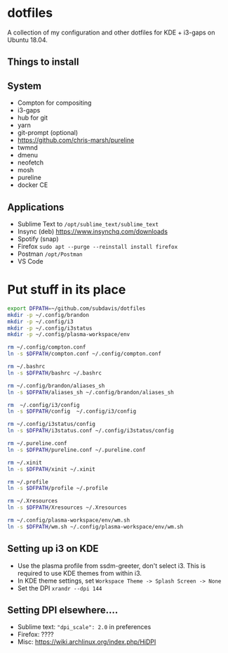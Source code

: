# dotfiles

A collection of my configuration and other dotfiles for KDE + i3-gaps on Ubuntu 18.04.

## Things to install

## System

* Compton for compositing
* i3-gaps
* hub for git
* yarn
* git-prompt (optional)
* https://github.com/chris-marsh/pureline
* twmnd
* dmenu
* neofetch
* mosh
* pureline
* docker CE

## Applications

* Sublime Text to `/opt/sublime_text/sublime_text`
* Insync (deb) https://www.insynchq.com/downloads
* Spotify (snap)
* Firefox `sudo apt --purge --reinstall install firefox`
* Postman `/opt/Postman`
* VS Code

# Put stuff in its place

```bash
export DFPATH=~/github.com/subdavis/dotfiles
mkdir -p ~/.config/brandon
mkdir -p ~/.config/i3
mkdir -p ~/.config/i3status
mkdir -p ~/.config/plasma-workspace/env

rm ~/.config/compton.conf
ln -s $DFPATH/compton.conf ~/.config/compton.conf

rm ~/.bashrc
ln -s $DFPATH/bashrc ~/.bashrc

rm ~/.config/brandon/aliases_sh
ln -s $DFPATH/aliases_sh ~/.config/brandon/aliases_sh

rm  ~/.config/i3/config
ln -s $DFPATH/config  ~/.config/i3/config

rm ~/.config/i3status/config
ln -s $DFPATH/i3status.conf ~/.config/i3status/config

rm ~/.pureline.conf
ln -s $DFPATH/pureline.conf ~/.pureline.conf

rm ~/.xinit
ln -s $DFPATH/xinit ~/.xinit

rm ~/.profile
ln -s $DFPATH/profile ~/.profile

rm ~/.Xresources
ln -s $DFPATH/Xresources ~/.Xresources

rm ~/.config/plasma-workspace/env/wm.sh
ln -s $DFPATH/wm.sh ~/.config/plasma-workspace/env/wm.sh
```

## Setting up i3 on KDE

* Use the plasma profile from ssdm-greeter, don't select i3.  This is required to use KDE themes from within i3.
* In KDE theme settings, set `Workspace Theme -> Splash Screen -> None`
* Set the DPI `xrandr --dpi 144`

## Setting DPI elsewhere....

* Sublime text: `"dpi_scale": 2.0` in preferences
* Firefox: ????
* Misc: https://wiki.archlinux.org/index.php/HiDPI